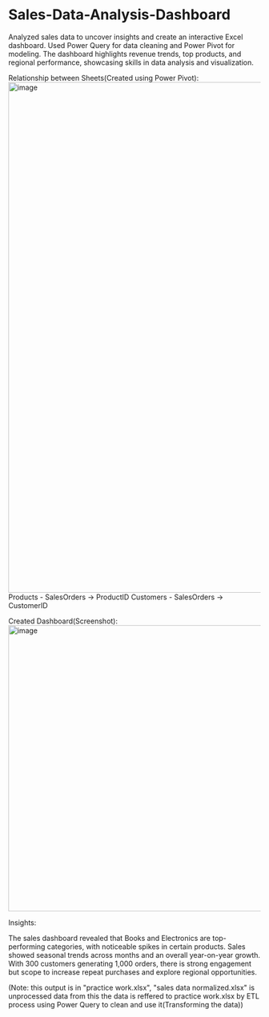 # Sales-Data-Analysis-Dashboard
Analyzed sales data to uncover insights and create an interactive Excel dashboard. Used Power Query for data cleaning and Power Pivot for modeling. The dashboard highlights revenue trends, top products, and regional performance, showcasing skills in data analysis and visualization.

Relationship between Sheets(Created using Power Pivot):
<img width="1919" height="1021" alt="image" src="https://github.com/user-attachments/assets/2a635f68-b1d9-4c3c-92ec-5cf93106638b" />
Products - SalesOrders -> ProductID
Customers - SalesOrders -> CustomerID

Created Dashboard(Screenshot):
<img width="1133" height="572" alt="image" src="https://github.com/user-attachments/assets/7a1d61e6-e880-4f04-8382-440425ec4f7e" />

Insights:

The sales dashboard revealed that Books and Electronics are top-performing categories, with noticeable spikes in certain products. Sales showed seasonal trends across months and an overall year-on-year growth. With 300 customers generating 1,000 orders, there is strong engagement but scope to increase repeat purchases and explore regional opportunities.

(Note: this output is in "practice work.xlsx", "sales data normalized.xlsx" is unprocessed data from this the data is reffered to practice work.xlsx by ETL process using Power Query to clean and use it(Transforming the data))
